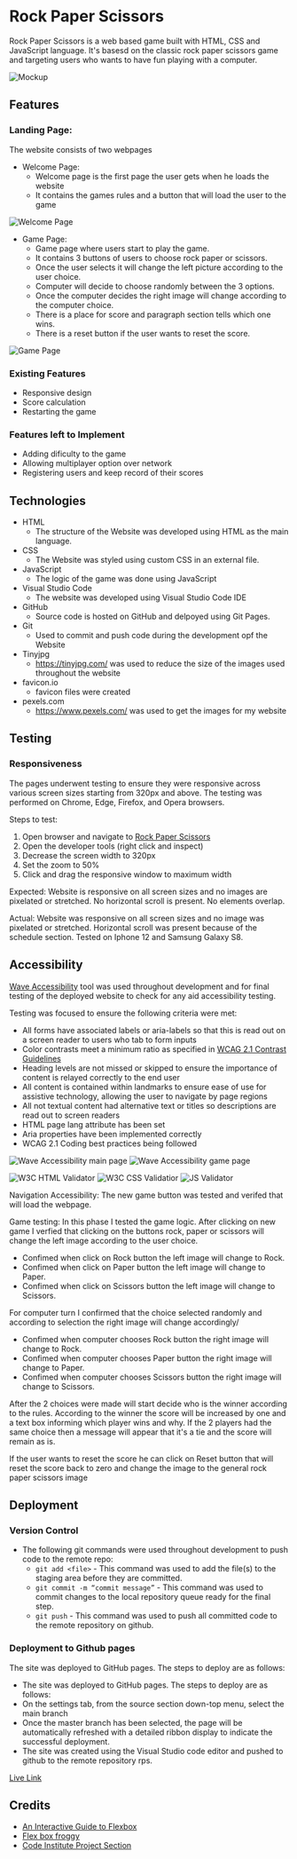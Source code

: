 # Rock Paper Scissors
Rock Paper Scissors is a web based game built with HTML, CSS and JavaScript language. It's basesd on the classic rock paper scissors game and targeting users who wants to have fun playing with a computer.

![Mockup](assets/images/readme_images/mockup.png)

## Features 

### Landing Page:

The website consists of two webpages

* Welcome Page: 
    * Welcome page is the first page the user gets when he loads the website
    * It contains the games rules and a button that will load the user to the game

![Welcome Page](assets/images/readme_images/welcome_page.png)    

* Game Page:
    * Game page where users start to play the game.
    * It contains 3 buttons of users to choose rock paper or scissors.
    * Once the user selects it will change the left picture according to the user choice.
    * Computer will decide to choose randomly between the 3 options.
    * Once the computer decides the right image will change according to the computer choice.
    * There is a place for score and paragraph section tells which one wins.
    * There is a reset button if the user wants to reset the score.

![Game Page](assets/images/readme_images/game_page.png)

 ### Existing Features 
 * Responsive design
 * Score calculation
 * Restarting the game
 
### Features left to Implement 
 * Adding dificulty to the game
 * Allowing multiplayer option over network
 * Registering users and keep record of their scores

## Technologies 
* HTML
    * The structure of the Website was developed using HTML as the main language.
* CSS
    * The Website was styled using custom CSS in an external file.
* JavaScript
    * The logic of the game was done using JavaScript    
* Visual Studio Code
    * The website was developed using Visual Studio Code IDE
* GitHub
    * Source code is hosted on GitHub and delpoyed using Git Pages.
* Git
    * Used to commit and push code during the development opf the Website
* Tinyjpg
    * https://tinyjpg.com/ was used to reduce the size of the images used throughout the website
* favicon.io
    * favicon files were created 
* pexels.com
    * https://www.pexels.com/ was used to get the images for my website   

 ## Testing
  ### Responsiveness 
The pages underwent testing to ensure they were responsive across various screen sizes starting from 320px and above. The testing was performed on Chrome, Edge, Firefox, and Opera browsers.

Steps to test:
1. Open browser and navigate to [Rock Paper Scissors](https://moabdelbasset.github.io/rps/)
2. Open the developer tools (right click and inspect)
3. Decrease the screen width to 320px
4. Set the zoom to 50%
5. Click and drag the responsive window to maximum width

Expected:
Website is responsive on all screen sizes and no images are pixelated or stretched.
No horizontal scroll is present.
No elements overlap.

Actual:
Website was responsive on all screen sizes and no image was pixelated or stretched.
Horizontal scroll was present because of the schedule section.
Tested on Iphone 12 and Samsung Galaxy S8.

## Accessibility

[Wave Accessibility](https://wave.webaim.org/) tool was used throughout development and for final testing of the deployed website to check for any aid accessibility testing.

Testing was focused to ensure the following criteria were met:

- All forms have associated labels or aria-labels so that this is read out on a screen reader to users who tab to form inputs
- Color contrasts meet a minimum ratio as specified in [WCAG 2.1 Contrast Guidelines](https://www.w3.org/WAI/WCAG21/Understanding/contrast-minimum.html)
- Heading levels are not missed or skipped to ensure the importance of content is relayed correctly to the end user
- All content is contained within landmarks to ensure ease of use for assistive technology, allowing the user to navigate by page regions
- All not textual content had alternative text or titles so descriptions are read out to screen readers
- HTML page lang attribute has been set
- Aria properties have been implemented correctly
- WCAG 2.1 Coding best practices being followed

![Wave Accessibility main page](assets/images/readme_images/w3_index.png)
![Wave Accessibility game page](assets/images/readme_images/w3_game.png)

![W3C HTML Validator](assets/images/readme_images/html_valid.png)
![W3C CSS Validatior](assets/images/readme_images/css_validate.png)
![JS Validator](assets/images/readme_images/JS_validate.png)

Navigation Accessibility: The new game button was tested and verifed that will load the webpage.

Game testing:
In this phase I tested the game logic. After clicking on new game I verfied that clicking on the buttons rock, paper or scissors will change the left image according to the user choice.
* Confimed when click on Rock button the left image will change to Rock.
* Confimed when click on Paper button the left image will change to Paper.
* Confimed when click on Scissors button the left image will change to Scissors.

For computer turn I confirmed that the choice selected randomly and according to selection the right image will change accordingly/
* Confimed when computer chooses Rock button the right image will change to Rock.
* Confimed when computer chooses Paper button the right image will change to Paper.
* Confimed when computer chooses  Scissors button the right image will change to Scissors.

After the 2 choices were made will start decide who is the winner according to the rules. According to the winner the score will be increased by one and a text box informing which player wins and why. If the 2 players had the same choice then a message will appear that it's a tie and the score will remain as is.

If the user wants to reset the score he can click on Reset button that will reset the score back to zero and change the image to the general rock paper scissors image

## Deployment

### Version Control
* The following git commands were used throughout development to push code to the remote repo:
    * ```git add <file>``` - This command was used to add the file(s) to the staging area before they are committed.
    * ```git commit -m “commit message”``` - This command was used to commit changes to the local repository queue ready for the final step.
    * ```git push``` - This command was used to push all committed code to the remote repository on github.


### Deployment to Github pages
The site was deployed to GitHub pages. The steps to deploy are as follows:
* The site was deployed to GitHub pages. The steps to deploy are as follows:
* On the settings tab, from the source section down-top menu, select the main branch
* Once the master branch has been selected, the page will be automatically refreshed with a detailed ribbon display to indicate the successful deployment.
* The site was created using the Visual Studio code editor and pushed to github to the remote repository rps.

[Live Link](https://github.com/moabdelbasset/rps)

## Credits 
* [An Interactive Guide to Flexbox](https://www.joshwcomeau.com/css/interactive-guide-to-flexbox/)
* [Flex box froggy](https://flexboxfroggy.com/)
* [Code Institute Project Section](https://www.youtube.com/watch?v=apK6caj8bfI)
